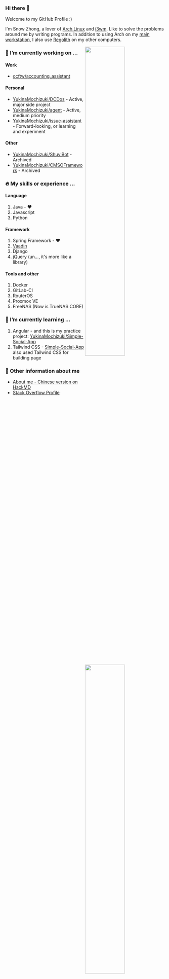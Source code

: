### Hi there 👋

Welcome to my GitHub Profile :)

I'm Snow Zhong, a lover of [Arch Linux](https://archlinux.org) and [i3wm](https://i3wm.org). Like to solve the problems around me by writing programs. In addition to using Arch on my [main workstation](https://github.com/YukinaMochizuki/arch-linux-on-7559), I also use [Regolith](https://regolith-linux.org) on my other computers.

[<img align="right" width="50%" src="https://github-readme-stats.vercel.app/api?username=YukinaMochizuki&theme=dark&show_icons=true">](https://github.com/anuraghazra/github-readme-stats)


### 🔭 I’m currently working on ...
#### Work
- [ocftw/accounting_assistant](https://github.com/ocftw/accounting_assistant)

#### Personal
- [YukinaMochizuki/DCDos](https://github.com/YukinaMochizuki/DCDos) - Active, major side project
- [YukinaMochizuki/agent](https://github.com/YukinaMochizuki/agent) - Active, medium priority
- [YukinaMochizuki/issue-assistant](https://github.com/YukinaMochizuki/issue-assistant) - Forward-looking, or learning and experiment

#### Other
- [YukinaMochizuki/ShuviBot](https://github.com/YukinaMochizuki/ShuviBot) - Archived
- [YukinaMochizuki/CMSOFramework](https://github.com/YukinaMochizuki/CMSOFramework) - Archived

### 🔥 My skills or experience ...
[<img align="right" width="50%" src="https://github-readme-stats.vercel.app/api/top-langs/?username=YukinaMochizuki&layout=compact&theme=dark">](https://github.com/anuraghazra/github-readme-stats)

#### Language
1. Java - ❤️
2. Javascript
3. Python

#### Framework
1. Spring Framework - ❤️
2. [Vaadin](https://vaadin.com)
3. Django
4. jQuery (un..., it's more like a library)

#### Tools and other
1. Docker
2. GitLab-CI
3. RouterOS
4. Proxmox VE
5. FreeNAS (Now is TrueNAS CORE)

### 🌱 I’m currently learning ...
1. Angular - and this is my practice project:  [YukinaMochizuki/Simple-Social-App](https://github.com/YukinaMochizuki/Simple-Social-App)
2. Tailwind CSS - [Simple-Social-App](https://github.com/YukinaMochizuki/Simple-Social-App) also used Tailwind CSS for building page 

### 🤔 Other information about me
- [About me - Chinese version on HackMD](https://hackmd.io/kJ0P_xdzQGuv-kQlE5W7Hw)
- [Stack Overflow Profile](https://stackoverflow.com/users/8407562/yukina)


<!--
**YukinaMochizuki/YukinaMochizuki** is a ✨ _special_ ✨ repository because its `README.md` (this file) appears on your GitHub profile.

Here are some ideas to get you started:

- 🔭 I’m currently working on ...
- 🌱 I’m currently learning ...
- 👯 I’m looking to collaborate on ...
- 🤔 I’m looking for help with ...
- 💬 Ask me about ...
- 📫 How to reach me: ...
- 😄 Pronouns: ...
- ⚡ Fun fact: ...
-->
